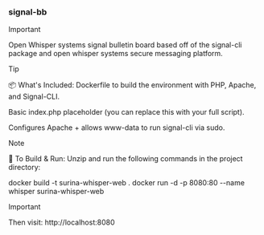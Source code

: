 ### signal-bb
> [!IMPORTANT]
> Open Whisper systems signal bulletin board based off of the signal-cli package and open whisper systems secure messaging platform.

> [!TIP]
> 📦 What's Included:
> Dockerfile to build the environment with PHP, Apache, and Signal-CLI.
>
> Basic index.php placeholder (you can replace this with your full script).
>
> Configures Apache + allows www-data to run signal-cli via sudo.

> [!NOTE]
> 🧰 To Build & Run:
> Unzip and run the following commands in the project directory:
>
> docker build -t surina-whisper-web .
> docker run -d -p 8080:80 --name whisper surina-whisper-web

> [!IMPORTANT]
> 
> Then visit: http://localhost:8080
